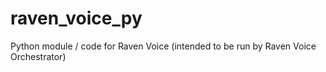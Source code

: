 # raven_voice_py
Python module / code for Raven Voice (intended to be run by Raven Voice Orchestrator)
